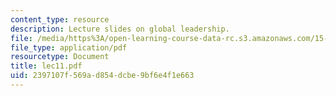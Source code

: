 ```yaml
---
content_type: resource
description: Lecture slides on global leadership.
file: /media/https%3A/open-learning-course-data-rc.s3.amazonaws.com/15-220-global-strategy-and-organization-spring-2008/2397107f569ad854dcbe9bf6e4f1e663_lec11.pdf
file_type: application/pdf
resourcetype: Document
title: lec11.pdf
uid: 2397107f-569a-d854-dcbe-9bf6e4f1e663
---
```

